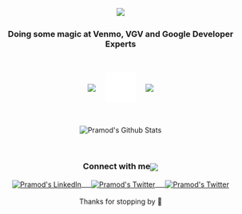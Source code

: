 <p align="center">
<img src="https://assets.codepen.io/2399829/github_banner.png"/>
</p>
<p align="center">
  <h3 align="center">Doing some magic at Venmo, VGV and Google Developer Experts</h3>
  &nbsp;
  <p align="center">
  <img align="center" src="https://assets.codepen.io/2399829/venmo_circle.png" width="12%"/>
  &nbsp;
  &nbsp;
  <a href="https://verygood.ventures/"><img align="center" src="https://raw.githubusercontent.com/mkiisoft/flutter-gallery/master/assets/images/vgv_logo_white.png" width="12%"></img></a>
  &nbsp;
  &nbsp;
  <img align="center" src="https://assets.codepen.io/2399829/flutter_badge.png" width="12%"/>
  </p>
</p>
<br>
<p align="center">
<img align="center" src="https://github-readme-stats.vercel.app/api?username=mkiisoft&count_private=true&theme=dark&show_icons=true" alt="Pramod's Github Stats">
</p>
<br>
<div align="center">
  <h3 align="center">Connect with me<img align="center" src="https://github.com/rajput2107/rajput2107/blob/master/Assets/Handshake.gif" height="33px" /></h3> 
</div>
<p align="center">
 <a href="https://www.linkedin.com/in/marianozorrilla/" target=”_blank”>
  <img align="center" alt="Pramod's LinkedIn" width="30px" src="https://www.vectorlogo.zone/logos/linkedin/linkedin-icon.svg" /> &nbsp; &nbsp;
 </a>
 <a href="https://twitter.com/geekmz" target=”_blank”>
  <img align="center" alt="Pramod's Twitter" width="30px" src="https://www.vectorlogo.zone/logos/twitter/twitter-official.svg" /> &nbsp; &nbsp;
 </a>
 <a href="https://medium.com/@mkiisoft" target=”_blank”>
  <img align="center" alt="Pramod's Twitter" width="30px" src="https://www.vectorlogo.zone/logos/medium/medium-tile.svg" />
 </a> 
  <br/>
  <br/>
  Thanks for stopping by 🦄<br/>
</p>
